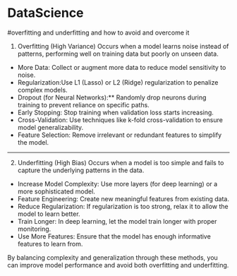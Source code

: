 # DataScience
#overfitting and underfitting and how to avoid and overcome it
1. Overfitting (High Variance)
Occurs when a model learns noise instead of patterns, performing well on training data but poorly on unseen data.  

- More Data: Collect or augment more data to reduce model sensitivity to noise.  
- Regularization:Use L1 (Lasso) or L2 (Ridge) regularization to penalize complex models.  
- Dropout (for Neural Networks):** Randomly drop neurons during training to prevent reliance on specific paths.  
- Early Stopping: Stop training when validation loss starts increasing.  
- Cross-Validation: Use techniques like k-fold cross-validation to ensure model generalizability.  
- Feature Selection: Remove irrelevant or redundant features to simplify the model.  

---

2. Underfitting (High Bias)
Occurs when a model is too simple and fails to capture the underlying patterns in the data.

- Increase Model Complexity: Use more layers (for deep learning) or a more sophisticated model.  
- Feature Engineering: Create new meaningful features from existing data.  
- Reduce Regularization: If regularization is too strong, relax it to allow the model to learn better.  
- Train Longer: In deep learning, let the model train longer with proper monitoring.  
- Use More Features: Ensure that the model has enough informative features to learn from.  

By balancing complexity and generalization through these methods, you can improve model performance and avoid both overfitting and underfitting. 
